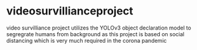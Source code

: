 # videosurvillianceproject
video survilliance project utilizes the YOLOv3 object declaration model to segregrate humans from background as this project is based on social distancing which is very much required in the corona pandemic
